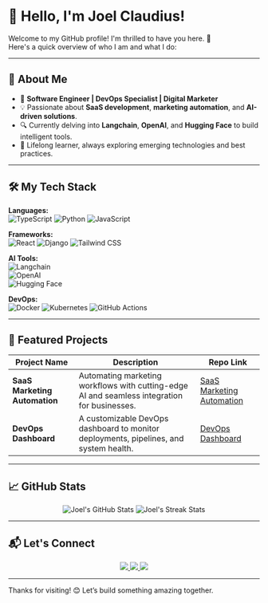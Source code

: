 # 👋 Hello, I'm Joel Claudius!  

Welcome to my GitHub profile! I'm thrilled to have you here. 🚀  
Here's a quick overview of who I am and what I do:

---

## 🚀 About Me  
- 🌟 **Software Engineer | DevOps Specialist | Digital Marketer**  
- 💡 Passionate about **SaaS development**, **marketing automation**, and **AI-driven solutions**.  
- 🔍 Currently delving into **Langchain**, **OpenAI**, and **Hugging Face** to build intelligent tools.  
- 🌱 Lifelong learner, always exploring emerging technologies and best practices.

---

## 🛠️ My Tech Stack  

**Languages:**  
![TypeScript](https://img.shields.io/badge/TypeScript-%23007ACC.svg?style=for-the-badge&logo=typescript&logoColor=white)
![Python](https://img.shields.io/badge/Python-%233776AB.svg?style=for-the-badge&logo=python&logoColor=white)
![JavaScript](https://img.shields.io/badge/JavaScript-%23F7DF1E.svg?style=for-the-badge&logo=javascript&logoColor=black)  

**Frameworks:**  
![React](https://img.shields.io/badge/React-%2361DAFB.svg?style=for-the-badge&logo=react&logoColor=black)
![Django](https://img.shields.io/badge/Django-%23092E20.svg?style=for-the-badge&logo=django&logoColor=white)
![Tailwind CSS](https://img.shields.io/badge/TailwindCSS-%2338B2AC.svg?style=for-the-badge&logo=tailwind-css&logoColor=white)  

**AI Tools:**  
![Langchain](https://img.shields.io/badge/Langchain-%23663399.svg?style=for-the-badge&logo=ai&logoColor=white)  
![OpenAI](https://img.shields.io/badge/OpenAI-%2300ADEF.svg?style=for-the-badge&logo=openai&logoColor=white)  
![Hugging Face](https://img.shields.io/badge/HuggingFace-%23FF9900.svg?style=for-the-badge&logo=huggingface&logoColor=white)  

**DevOps:**  
![Docker](https://img.shields.io/badge/Docker-%232496ED.svg?style=for-the-badge&logo=docker&logoColor=white)
![Kubernetes](https://img.shields.io/badge/Kubernetes-%23326CE5.svg?style=for-the-badge&logo=kubernetes&logoColor=white)
![GitHub Actions](https://img.shields.io/badge/GitHubActions-%232088FF.svg?style=for-the-badge&logo=githubactions&logoColor=white)

---

## 🌟 Featured Projects  

| Project Name             | Description                                                                                               | Repo Link |
|--------------------------|-----------------------------------------------------------------------------------------------------------|-----------|
| **SaaS Marketing Automation** | Automating marketing workflows with cutting-edge AI and seamless integration for businesses.               | [SaaS Marketing Automation](https://github.com/joelclaudius/saas-marketing-automation) |
| **DevOps Dashboard**      | A customizable DevOps dashboard to monitor deployments, pipelines, and system health.                     | [DevOps Dashboard](https://github.com/joelclaudius/devops-dashboard) |

---

## 📈 GitHub Stats  

<div align="center">
  <img src="https://github-readme-stats.vercel.app/api?username=joelclaudius&show_icons=true&theme=radical&hide_title=true" alt="Joel's GitHub Stats" />
  <img src="https://github-readme-streak-stats.herokuapp.com?user=joelclaudius&theme=radical" alt="Joel's Streak Stats" />
</div>

---

## 📬 Let's Connect  

<div align="center">
  <a href="https://linkedin.com/in/joelclaudius">
    <img src="https://img.shields.io/badge/LinkedIn-%230077B5.svg?style=for-the-badge&logo=linkedin&logoColor=white" />
  </a>
  <a href="https://twitter.com/joelclaudius">
    <img src="https://img.shields.io/badge/Twitter-%231DA1F2.svg?style=for-the-badge&logo=twitter&logoColor=white" />
  </a>
  <a href="https://your-portfolio.com">
    <img src="https://img.shields.io/badge/Portfolio-%23000000.svg?style=for-the-badge&logo=portfolio&logoColor=white" />
  </a>
</div>

---

Thanks for visiting! 😊 Let’s build something amazing together.
